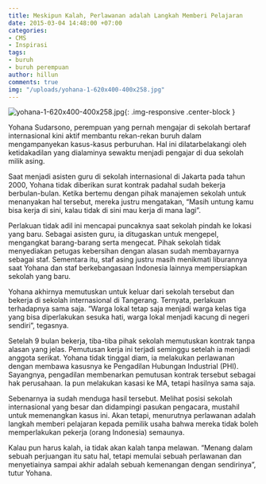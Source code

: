 ```yaml
---
title: Meskipun Kalah, Perlawanan adalah Langkah Memberi Pelajaran
date: 2015-03-04 14:48:00 +07:00
categories:
- CMS
- Inspirasi
tags:
- buruh
- buruh perempuan
author: hillun
comments: true
img: "/uploads/yohana-1-620x400-400x258.jpg"
---
```


![yohana-1-620x400-400x258.jpg](/uploads/yohana-1-620x400-400x258.jpg){: .img-responsive .center-block }

Yohana Sudarsono, perempuan yang pernah mengajar di sekolah bertaraf internasional kini aktif membantu rekan-rekan buruh dalam mengampanyekan kasus-kasus perburuhan. Hal ini dilatarbelakangi oleh ketidakadilan yang dialaminya sewaktu menjadi pengajar di dua sekolah milik asing.

Saat menjadi asisten guru di sekolah internasional di Jakarta pada tahun 2000, Yohana tidak diberikan surat kontrak padahal sudah bekerja berbulan-bulan. Ketika bertemu dengan pihak manajemen sekolah untuk menanyakan hal tersebut, mereka justru mengatakan, “Masih untung kamu bisa kerja di sini, kalau tidak di sini mau kerja di mana lagi”.

Perlakuan tidak adil ini mencapai puncaknya saat sekolah pindah ke lokasi yang baru. Sebagai asisten guru, ia ditugaskan untuk mengepel, mengangkat barang-barang serta mengecat. Pihak sekolah tidak menyediakan petugas kebersihan dengan alasan sudah membayarnya sebagai staf. Sementara itu, staf asing justru masih menikmati liburannya saat Yohana dan staf berkebangasaan Indonesia lainnya mempersiapkan sekolah yang baru.

Yohana akhirnya memutuskan untuk keluar dari sekolah tersebut dan bekerja di sekolah internasional di Tangerang. Ternyata, perlakuan terhadapnya sama saja. “Warga lokal tetap saja menjadi warga kelas tiga yang bisa diperlakukan sesuka hati, warga lokal menjadi kacung di negeri sendiri”, tegasnya.

Setelah 9 bulan bekerja, tiba-tiba pihak sekolah memutuskan kontrak tanpa alasan yang jelas. Pemutusan kerja ini terjadi seminggu setelah ia menjadi anggota serikat. Yohana tidak tinggal diam, ia melakukan perlawanan dengan membawa kasusnya ke Pengadilan Hubungan Industrial (PHI). Sayangnya, pengadilan membenarkan pemutusan kontrak tersebut sebagai hak perusahaan. Ia pun melakukan kasasi ke MA, tetapi hasilnya sama saja.

Sebenarnya ia sudah menduga hasil tersebut. Melihat posisi sekolah internasional yang besar dan didampingi pasukan pengacara, mustahil untuk memenangkan kasus ini. Akan tetapi, menurutnya perlawanan adalah langkah memberi pelajaran kepada pemilik usaha bahwa mereka tidak boleh memperlakukan pekerja (orang Indonesia) semaunya.

Kalau pun harus kalah, ia tidak akan kalah tanpa melawan. “Menang dalam sebuah perjuangan itu satu hal, tetapi memulai sebuah perlawanan dan menyetiainya sampai akhir adalah sebuah kemenangan dengan sendirinya”, tutur Yohana.